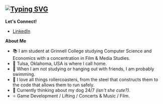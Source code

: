 <a href="https://git.io/typing-svg"><img src="https://readme-typing-svg.demolab.com?font=Handjet&size=35&duration=2000&pause=1000&color=3F9516&multiline=true&repeat=false&width=700&height=150&lines=Hello!+%F0%9F%91%8B+;I'm+Mitch%2C+a+tech+enthusiast+and+rollercoaster+nerd!+;(seriously%2C+I+know+way+too+much+about+both)" alt="Typing SVG" /></a>
---
**Let's Connect!**
- [LinkedIn](https://www.linkedin.com/in/mitchpaiva/)

**About Me**
-  📚 I am student at Grinnell College studying Computer Science and Economics with a concentration in Film & Media Studies.
-  📍 Tulsa, Oklahoma, USA is where I call home.
-  🤿 When I am not studying or hanging out with friends, I am probably swimming.
-  🎢 I love all things rollercoasters, from the steel that constructs them to the code that allows them to run safely.
-  🐶 Currently thinking about my dog 24/7 *(isn't she cute?)*.
-  ⭐️ Game Development / Lifting / Concerts & Music / Film.
